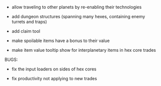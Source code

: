 
- allow traveling to other planets by re-enabling their technologies

- add dungeon structures (spanning many hexes, containing enemy turrets and traps)

- add claim tool

- make spoilable items have a bonus to their value

- make item value tooltip show for interplanetary items in hex core trades



BUGS:

- fix the input loaders on sides of hex cores

- fix productivity not applying to new trades
